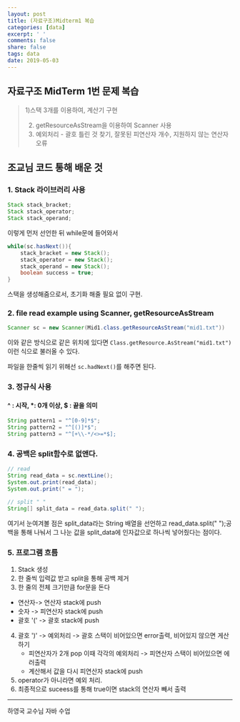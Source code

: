 ```yaml
---
layout: post
title: (자료구조)Midterm1 복습
categories: [data]
excerpt: ' '
comments: false
share: false
tags: data
date: 2019-05-03
---
```


## 자료구조 MidTerm 1번 문제 복습

> 1)스택 3개를 이용하여, 계산기 구현
>
> 2. getResourceAsStream을 이용하여 Scanner 사용
> 3. 예외처리 - 괄호 틀린 것 찾기, 잘못된 피연산자 개수, 지원하지 않는 연산자 오류

## 조교님 코드 통해 배운 것

### 1. Stack 라이브러리 사용

```java
Stack stack_bracket;
Stack stack_operator;
Stack stack_operand;
```

이렇게 먼저 선언한 뒤 while문에 들어와서

```java
while(sc.hasNext()){
    stack_bracket = new Stack();
    stack_operator = new Stack();
    stack_operand = new Stack();
    boolean success = true;
}
```

스택을 생성해줌으로서, 초기화 해줄 필요 없이 구현.

### 2. file read example using Scanner, getResourceAsStream

```java
Scanner sc = new Scanner(Mid1.class.getResourceAsStream("mid1.txt"))

```

이와 같은 방식으로 같은 위치에 있다면
`Class.getResource.AsStream("mid1.txt")`이런 식으로 불러올 수 있다.

파일을 한줄씩 읽기 위해선
`sc.hadNext()`를 해주면 된다.

### 3. 정규식 사용

#### ^ : 시작, \*: 0개 이상, \$ : 끝을 의미

```java
String pattern1 = "^[0-9]*$";
String pattern2 = "^[()]*$";
String pattern3 = "^[+\\-*/<>=*$];
```

### 4. 공백은 split함수로 없앤다.

```java
// read
String read_data = sc.nextLine();
System.out.print(read_data);
System.out.print(" = ");

// split " "
String[] split_data = read_data.split(" ");


```

여기서 눈여겨볼 점은
split_data라는 String 배열을 선언하고
read_data.split(" ");공백을 통해 나눠서 그 나눈 값을 split_data에 인자값으로 하나씩 넣어줬다는 점이다.

### 5. 프로그램 흐름

1. Stack 생성
2. 한 줄씩 입력값 받고 split을 통해 공백 제거
3. 한 줄의 전체 크기만큼 for문을 돈다

- 연산자-> 연산자 stack에 push
- 숫자 -> 피연산자 stack에 push
- 괄호 '(' -> 괄호 stack에 push

4. 괄호 ')' -> 예외처리 -> 괄호 스택이 비어있으면 error출력, 비어있지 않으면 게산하기
   - 피연산자가 2개 pop 이때 각각의 예외처리 -> 피연산자 스택이 비어있으면 에러출력
   - 계산해서 값을 다시 피연산자 stack에 push
5. operator가 아니라면 예외 처리.
6. 최종적으로 suceess를 통해 true이면 stack의 연산자 빼서 출력

---

하영국 교수님 자바 수업

```

```
